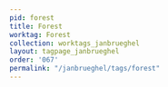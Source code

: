 ```yaml
---
pid: forest
title: Forest
worktag: Forest
collection: worktags_janbrueghel
layout: tagpage_janbrueghel
order: '067'
permalink: "/janbrueghel/tags/forest"
---
```

